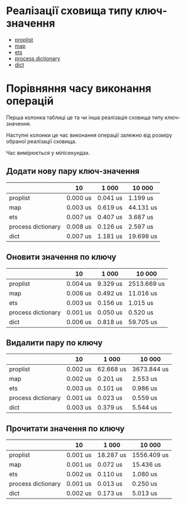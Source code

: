 # Реалізації сховища типу ключ-значення

- [proplist](https://www.erlang.org/doc/man/proplists)
- [map](https://www.erlang.org/doc/man/maps.html)
- [ets](https://www.erlang.org/doc/man/ets)
- [process dictionary](https://erlang.org/course/advanced.html#dict)
- [dict](https://www.erlang.org/doc/man/dict)

# Порівняння часу виконання операцій

Перша колонка таблиці це та чи інша реалізація сховища типу ключ-значення.

Наступні колонки це час виконання операції залежно від розміру обраної реалізації сховища.

Час вимірюється у мілісекундах.

## Додати нову пару ключ-значення

|                  |10      |1 000   |10 000   |
|------------------|--------|--------|---------|
|proplist          |0.000 us|0.041 us|1.199 us |
|map               |0.003 us|0.619 us|44.131 us|
|ets               |0.007 us|0.407 us|3.687 us |
|process dictionary|0.008 us|0.126 us|2.597 us |
|dict              |0.007 us|1.181 us|19.698 us|

## Оновити значення по ключу

|                  |10      |1 000   |10 000     |
|------------------|--------|--------|-----------|
|proplist          |0.004 us|9.329 us|2513.669 us|
|map               |0.006 us|0.492 us|11.016 us  |
|ets               |0.003 us|0.156 us|1.015 us   |
|process dictionary|0.001 us|0.050 us|0.520 us   |
|dict              |0.006 us|0.818 us|59.705 us  |

## Видалити пару по ключу

|                  |10      |1 000    |10 000     |
|------------------|--------|---------|-----------|
|proplist          |0.002 us|62.668 us|3673.844 us|
|map               |0.002 us|0.201 us |2.553 us   |
|ets               |0.003 us|0.101 us |0.986 us   |
|process dictionary|0.001 us|0.023 us |0.559 us   |
|dict              |0.003 us|0.379 us |5.544 us   |

## Прочитати значення по ключу

|                  |10      |1 000    |10 000     |
|------------------|--------|---------|-----------|
|proplist          |0.001 us|18.287 us|1556.409 us|
|map               |0.001 us|0.072 us |15.436 us  |
|ets               |0.002 us|0.110 us |1.080 us   |
|process dictionary|0.001 us|0.013 us |0.250 us   |
|dict              |0.002 us|0.173 us |5.013 us   |
